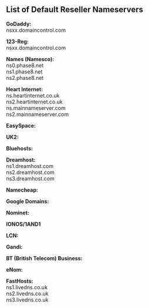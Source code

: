 ## List of Default Reseller Nameservers


**GoDaddy:**\
nsxx.domaincontrol.com

**123-Reg:**\
nsxx.domaincontrol.com

**Names (Namesco):**\
ns0.phase8.net\
ns1.phase8.net\
ns2.phase8.net

**Heart Internet:**\
ns.heartinternet.co.uk\
ns2.heartinternet.co.uk\
ns.mainnameserver.com\
ns2.mainnameserver.com

**EasySpace:**

**UK2:**

**Bluehosts:**

**Dreamhost:**\
ns1.dreamhost.com\
ns2.dreamhost.com\
ns3.dreamhost.com

**Namecheap:**

**Google Domains:**

**Nominet:**

**IONOS/1AND1**

**LCN:**

**Gandi:**

**BT (British Telecom) Business:**

**eNom:**

**FastHosts:**\
ns1.livedns.co.uk\
ns2.livedns.co.uk\
ns3.livedns.co.uk
